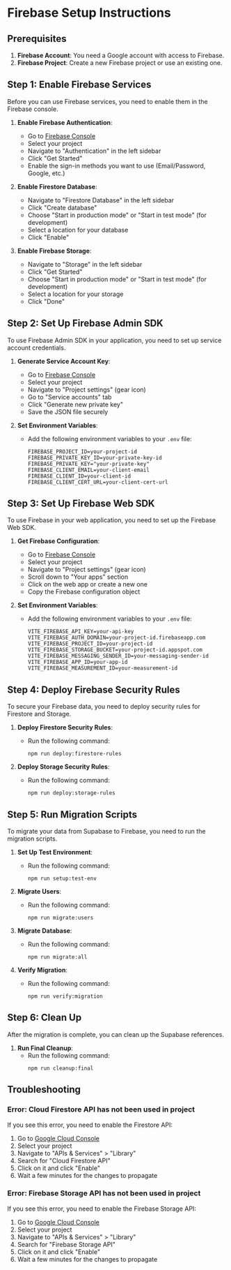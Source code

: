 # Firebase Setup Instructions

## Prerequisites

1. **Firebase Account**: You need a Google account with access to Firebase.
2. **Firebase Project**: Create a new Firebase project or use an existing one.

## Step 1: Enable Firebase Services

Before you can use Firebase services, you need to enable them in the Firebase console.

1. **Enable Firebase Authentication**:
   - Go to [Firebase Console](https://console.firebase.google.com/)
   - Select your project
   - Navigate to "Authentication" in the left sidebar
   - Click "Get Started"
   - Enable the sign-in methods you want to use (Email/Password, Google, etc.)

2. **Enable Firestore Database**:
   - Navigate to "Firestore Database" in the left sidebar
   - Click "Create database"
   - Choose "Start in production mode" or "Start in test mode" (for development)
   - Select a location for your database
   - Click "Enable"

3. **Enable Firebase Storage**:
   - Navigate to "Storage" in the left sidebar
   - Click "Get Started"
   - Choose "Start in production mode" or "Start in test mode" (for development)
   - Select a location for your storage
   - Click "Done"

## Step 2: Set Up Firebase Admin SDK

To use Firebase Admin SDK in your application, you need to set up service account credentials.

1. **Generate Service Account Key**:
   - Go to [Firebase Console](https://console.firebase.google.com/)
   - Select your project
   - Navigate to "Project settings" (gear icon)
   - Go to "Service accounts" tab
   - Click "Generate new private key"
   - Save the JSON file securely

2. **Set Environment Variables**:
   - Add the following environment variables to your `.env` file:
     ```
     FIREBASE_PROJECT_ID=your-project-id
     FIREBASE_PRIVATE_KEY_ID=your-private-key-id
     FIREBASE_PRIVATE_KEY="your-private-key"
     FIREBASE_CLIENT_EMAIL=your-client-email
     FIREBASE_CLIENT_ID=your-client-id
     FIREBASE_CLIENT_CERT_URL=your-client-cert-url
     ```

## Step 3: Set Up Firebase Web SDK

To use Firebase in your web application, you need to set up the Firebase Web SDK.

1. **Get Firebase Configuration**:
   - Go to [Firebase Console](https://console.firebase.google.com/)
   - Select your project
   - Navigate to "Project settings" (gear icon)
   - Scroll down to "Your apps" section
   - Click on the web app or create a new one
   - Copy the Firebase configuration object

2. **Set Environment Variables**:
   - Add the following environment variables to your `.env` file:
     ```
     VITE_FIREBASE_API_KEY=your-api-key
     VITE_FIREBASE_AUTH_DOMAIN=your-project-id.firebaseapp.com
     VITE_FIREBASE_PROJECT_ID=your-project-id
     VITE_FIREBASE_STORAGE_BUCKET=your-project-id.appspot.com
     VITE_FIREBASE_MESSAGING_SENDER_ID=your-messaging-sender-id
     VITE_FIREBASE_APP_ID=your-app-id
     VITE_FIREBASE_MEASUREMENT_ID=your-measurement-id
     ```

## Step 4: Deploy Firebase Security Rules

To secure your Firebase data, you need to deploy security rules for Firestore and Storage.

1. **Deploy Firestore Security Rules**:
   - Run the following command:
     ```
     npm run deploy:firestore-rules
     ```

2. **Deploy Storage Security Rules**:
   - Run the following command:
     ```
     npm run deploy:storage-rules
     ```

## Step 5: Run Migration Scripts

To migrate your data from Supabase to Firebase, you need to run the migration scripts.

1. **Set Up Test Environment**:
   - Run the following command:
     ```
     npm run setup:test-env
     ```

2. **Migrate Users**:
   - Run the following command:
     ```
     npm run migrate:users
     ```

3. **Migrate Database**:
   - Run the following command:
     ```
     npm run migrate:all
     ```

4. **Verify Migration**:
   - Run the following command:
     ```
     npm run verify:migration
     ```

## Step 6: Clean Up

After the migration is complete, you can clean up the Supabase references.

1. **Run Final Cleanup**:
   - Run the following command:
     ```
     npm run cleanup:final
     ```

## Troubleshooting

### Error: Cloud Firestore API has not been used in project

If you see this error, you need to enable the Firestore API:

1. Go to [Google Cloud Console](https://console.cloud.google.com/)
2. Select your project
3. Navigate to "APIs & Services" > "Library"
4. Search for "Cloud Firestore API"
5. Click on it and click "Enable"
6. Wait a few minutes for the changes to propagate

### Error: Firebase Storage API has not been used in project

If you see this error, you need to enable the Firebase Storage API:

1. Go to [Google Cloud Console](https://console.cloud.google.com/)
2. Select your project
3. Navigate to "APIs & Services" > "Library"
4. Search for "Firebase Storage API"
5. Click on it and click "Enable"
6. Wait a few minutes for the changes to propagate 
